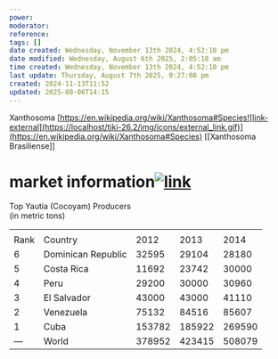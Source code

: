 ```yaml
---
power: 
moderator: 
reference: 
tags: []
date created: Wednesday, November 13th 2024, 4:52:10 pm
date modified: Wednesday, August 6th 2025, 2:05:18 am
time created: Wednesday, November 13th 2024, 4:52:10 pm
last update: Thursday, August 7th 2025, 9:27:08 pm
created: 2024-11-13T11:52
updated: 2025-08-06T14:15
---
```

Xanthosoma
[https://en.wikipedia.org/wiki/Xanthosoma#Species![link-external](https://localhost/tiki-26.2/img/icons/external_link.gif)](https://en.wikipedia.org/wiki/Xanthosoma#Species)
[[Xanthosoma Brasiliense]]
# market information[![link](https://localhost/tiki-26.2/img/icons/link.png)](https://localhost/tiki-26.2/tiki-index.php?page=Xanthosoma#market_information)

Top Yautía (Cocoyam) Producers  
(in metric tons)

|   |   |   |   |   |
|---|---|---|---|---|
||   |   |   |   |
|Rank|Country|2012|2013|2014|
|6|Dominican Republic|32595|29104|28180|
|5|Costa Rica|11692|23742|30000|
|4|Peru|29200|30000|30960|
|3|El Salvador|43000|43000|41110|
|2|Venezuela|75132|84516|85607|
|1|Cuba|153782|185922|269590|
|—|World|378952|423415|508079|
